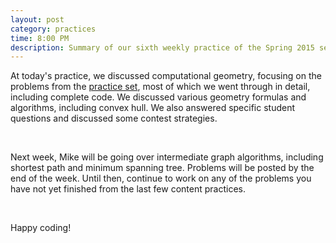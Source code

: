 ```yaml
---
layout: post
category: practices
time: 8:00 PM
description: Summary of our sixth weekly practice of the Spring 2015 semester.
---
```


At today's practice, we discussed computational geometry, focusing on the problems from the 
[practice set](/announcements/2015/03/04/practice-problems-for-the-week-of-mar-03.html), 
most of which we went through in detail, including complete code.  We discussed 
various geometry formulas and algorithms, including convex hull. We also answered 
specific student questions and discussed some contest strategies.

<br/>

Next week, Mike will be going over intermediate graph algorithms, including shortest 
path and minimum spanning tree.
Problems will be posted by the end of the week. Until then, continue to work on any 
of the problems you have not yet finished from the last few content practices.

<br/>

Happy coding!

